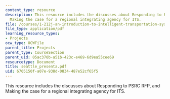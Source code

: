 ```yaml
---
content_type: resource
description: This resource includes the discusses about Responding to PSRC RFP, and
  Making the case for a regional integrating agency for ITS.
file: /courses/1-212j-an-introduction-to-intelligent-transportation-systems-spring-2005/6705150fa07e938d0834487e52cf65f5_seattle_presenta.pdf
file_type: application/pdf
learning_resource_types:
- Projects
ocw_type: OCWFile
parent_title: Projects
parent_type: CourseSection
parent_uid: 05ac370b-a51b-423c-e469-6d9ea55cee69
resourcetype: Document
title: seattle_presenta.pdf
uid: 6705150f-a07e-938d-0834-487e52cf65f5
---
```

This resource includes the discusses about Responding to PSRC RFP, and Making the case for a regional integrating agency for ITS.